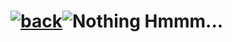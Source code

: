 # [![back](https://cdn.discordapp.com/emojis/887168885747511396?size=32)](https://dxrpy.github.io/Dxrpys-Garbage-Website)![`Nothing`](https://cdn.discordapp.com/attachments/584355797366997002/889386862916014090/nothing.png) Hmmm...
<html lang="en">
<head>
 <meta charset="UTF-8">
 <title>Snake</title>
 
 <style>
 canvas {
 display: block;
 position: absolute;
 border: 5px solid  #000000;
 margin: auto;
 top: -5;
 bottom: 0;
 right: 0;
 left: 0;
 }
 </style>
</head>
<body>
<script>
var
COLS = 26,
ROWS = 26,
EMPTY = 0,
SNAKE = 1,
FRUIT = 2,
LEFT  = 0,
UP    = 1,
RIGHT = 2,
DOWN  = 3,
KEY_LEFT  = 37,
KEY_UP    = 38,
KEY_RIGHT = 39,
KEY_DOWN  = 40,
canvas,   
ctx,   
keystate, 
frames,   
score;   
 
grid = {
 
 width: null,  
 height: null, 
 _grid: null,  
 
 
 init: function(d, c, r) {
 this.width = c;
 this.height = r;
 
 this._grid = [];
 for (var x=0; x < c; x++) {
 this._grid.push([]);
 for (var y=0; y < r; y++) {
 this._grid[x].push(d);
 }
 }
 },
 
 
 set: function(val, x, y) {
 this._grid[x][y] = val;
 },
 
 
 get: function(x, y) {
 return this._grid[x][y];
 }
}
 
 
snake = {
 
 direction: null, 
 last: null, 
 _queue: null, 
 
 
 init: function(d, x, y) {
 this.direction = d;
 
 this._queue = [];
 this.insert(x, y);
 },
 
 
 insert: function(x, y) {
 
 this._queue.unshift({x:x, y:y});
 this.last = this._queue[0];
 },
 
 
 remove: function() {
 
 return this._queue.pop();
 }
};
 
 
function setFood() {
 var empty = [];
 
 for (var x=0; x < grid.width; x++) {
 for (var y=0; y < grid.height; y++) {
 if (grid.get(x, y) === EMPTY) {
 empty.push({x:x, y:y});
 }
 }
 }
 
 var randpos = empty[Math.round(Math.random()*(empty.length - 1))];
 grid.set(FRUIT, randpos.x, randpos.y);
}
 
 
function main() {
 
 canvas = document.createElement("canvas");
 canvas.width = COLS*20;
 canvas.height = ROWS*20;
 ctx = canvas.getContext("2d");
 
 document.body.appendChild(canvas);
 
 
 ctx.font = "12px Helvetica";
 
 frames = 0;
 keystate = {};
 
 document.addEventListener("keydown", function(evt) {
 keystate[evt.keyCode] = true;
 });
 document.addEventListener("keyup", function(evt) {
 delete keystate[evt.keyCode];
 });
 
 
 init();
 loop();
}
 
 
function init() {
 score = 0;
 
 grid.init(EMPTY, COLS, ROWS);
 
 var sp = {x:Math.floor(COLS/2), y:ROWS-1};
 snake.init(UP, sp.x, sp.y);
 grid.set(SNAKE, sp.x, sp.y);
 
 setFood();
}
 
 
function loop() {
 update();
 draw();
 
 window.requestAnimationFrame(loop, canvas);
}
 
 
function update() {
 frames++;
 
 
 if (keystate[KEY_LEFT] && snake.direction !== RIGHT) {
 snake.direction = LEFT;
 }
 if (keystate[KEY_UP] && snake.direction !== DOWN) {
 snake.direction = UP;
 }
 if (keystate[KEY_RIGHT] && snake.direction !== LEFT) {
 snake.direction = RIGHT;
 }
 if (keystate[KEY_DOWN] && snake.direction !== UP) {
 snake.direction = DOWN;
 }
 
 
 if (frames%7 === 0) {
 
 var nx = snake.last.x;
 var ny = snake.last.y;
 
 
 switch (snake.direction) {
 case LEFT:
 nx--;
 break;
 case UP:
 ny--;
 break;
 case RIGHT:
 nx++;
 break;
 case DOWN:
 ny++;
 break;
 }
 
 
 if (0 > nx || nx > grid.width-1  ||
 0 > ny || ny > grid.height-1 ||
 grid.get(nx, ny) === SNAKE
 ) {
 return init();
 }
 
 if (grid.get(nx, ny) === FRUIT) {
 
 score++;
 setFood();
 } else {
 
 var tail = snake.remove();
 grid.set(EMPTY, tail.x, tail.y);
 }
 
 grid.set(SNAKE, nx, ny);
 snake.insert(nx, ny);
 }
}
 
 
function draw() {
 
 var tw = canvas.width/grid.width;
 var th = canvas.height/grid.height;
 
 for (var x=0; x < grid.width; x++) {
 for (var y=0; y < grid.height; y++) {
 
 switch (grid.get(x, y)) {
 case EMPTY:
 ctx.fillStyle = "#393939";
 break;
 case SNAKE:
 ctx.fillStyle = "#3BC519";
 break;
 case FRUIT:
 ctx.fillStyle = "#E51313";
 break;
 }
 ctx.fillRect(x*tw, y*th, tw, th);
 }
 }
 
 ctx.fillStyle = "#000";
 ctx.fillText("SCORE: " + score, 10, canvas.height-10);
}
 
 
main();
</script>
</body>
</html>
